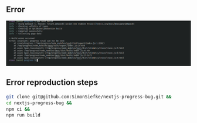 ## Error

![progress total can not be zero](screenshot.png)

## Error reproduction steps

```bash
git clone git@github.com:SimonSiefke/nextjs-progress-bug.git &&
cd nextjs-progress-bug &&
npm ci &&
npm run build
```
